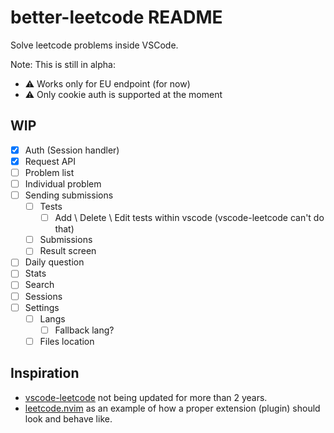 # better-leetcode README

Solve leetcode problems inside VSCode.

Note: This is still in alpha:

* ⚠️ Works only for EU endpoint (for now)
* ⚠️ Only cookie auth is supported at the moment

## WIP

* [x] Auth (Session handler)
* [x] Request API
* [ ] Problem list
* [ ] Individual problem
* [ ] Sending submissions
  * [ ] Tests
    * [ ] Add \ Delete \ Edit tests within vscode (vscode-leetcode can't do that)
  * [ ] Submissions
  * [ ] Result screen
* [ ] Daily question
* [ ] Stats
* [ ] Search
* [ ] Sessions
* [ ] Settings
  * [ ] Langs
    * [ ] Fallback lang?
  * [ ] Files location

## Inspiration

* [vscode-leetcode](https://github.com/LeetCode-OpenSource/vscode-leetcode) not being updated for more than 2 years.
* [leetcode.nvim](https://github.com/kawre/leetcode.nvim) as an example of how a proper extension (plugin) should look and behave like.
